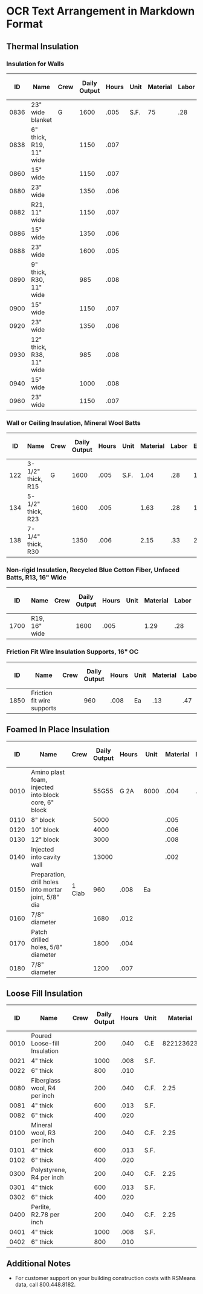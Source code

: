 # OCR Text Arrangement in Markdown Format

## Thermal Insulation

### Insulation for Walls

| ID   | Name                     | Crew | Daily Output | Hours | Unit | Material | Labor | Equipment | Total | Total Incl O&P |
|-------|--------------------------|-------|--------------|--------|-------|----------|--------|-----------|--------|----------------|
| 0836 | 23" wide blanket         | G     | 1600         | .005   | S.F.  | 75       | .28    | 1.03      |        |                |
| 0838 | 6" thick, R19, 11" wide |       | 1150         | .007   |       |          |        |           |        |                |
| 0860 | 15" wide                 |       | 1150         | .007   |       |          |        |           |        |                |
| 0880 | 23" wide                 |       | 1350         | .006   |       |          |        |           |        |                |
| 0882 | R21, 11" wide           |       | 1150         | .007   |       |          |        |           |        |                |
| 0886 | 15" wide                 |       | 1350         | .006   |       |          |        |           |        |                |
| 0888 | 23" wide                 |       | 1600         | .005   |       |          |        |           |        |                |
| 0890 | 9" thick, R30, 11" wide |       | 985          | .008   |       |          |        |           |        |                |
| 0900 | 15" wide                 |       | 1150         | .007   |       |          |        |           |        |                |
| 0920 | 23" wide                 |       | 1350         | .006   |       |          |        |           |        |                |
| 0930 | 12" thick, R38, 11" wide|       | 985          | .008   |       |          |        |           |        |                |
| 0940 | 15" wide                 |       | 1000         | .008   |       |          |        |           |        |                |
| 0960 | 23" wide                 |       | 1150         | .007   |       |          |        |           |        |                |

### Wall or Ceiling Insulation, Mineral Wool Batts

| ID   | Name                                | Crew | Daily Output | Hours | Unit | Material | Labor | Equipment | Total | Total Incl O&P |
|-------|-------------------------------------|-------|--------------|--------|-------|----------|--------|-----------|--------|----------------|
| 122  | 3-1/2" thick, R15                  | G     | 1600         | .005   | S.F.  | 1.04     | .28    | 1.32      |        |                |
| 134  | 5-1/2" thick, R23                  |       | 1600         | .005   |       | 1.63     | .28    | 1.91      |        |                |
| 138  | 7-1/4" thick, R30                  |       | 1350         | .006   |       | 2.15     | .33    | 2.48      |        |                |

### Non-rigid Insulation, Recycled Blue Cotton Fiber, Unfaced Batts, R13, 16" Wide

| ID   | Name                                | Crew | Daily Output | Hours | Unit | Material | Labor | Equipment | Total | Total Incl O&P |
|-------|-------------------------------------|-------|--------------|--------|-------|----------|--------|-----------|--------|----------------|
| 1700 | R19, 16" wide                     |       | 1600         | .005   |       | 1.29     | .28    | 1.57      |        |                |

### Friction Fit Wire Insulation Supports, 16" OC

| ID   | Name                                | Crew | Daily Output | Hours | Unit | Material | Labor | Equipment | Total | Total Incl O&P |
|-------|-------------------------------------|-------|--------------|--------|-------|----------|--------|-----------|--------|----------------|
| 1850 | Friction fit wire supports          |       | 960          | .008   | Ea    | .13      | .47    | .60       |        |                |

## Foamed In Place Insulation

| ID   | Name                                              | Crew | Daily Output | Hours | Unit | Material | Labor | Equipment | Total | Total Incl O&P |
|-------|---------------------------------------------------|-------|--------------|--------|-------|----------|--------|-----------|--------|----------------|
| 0010 | Amino plast foam, injected into block core, 6" block |       | 55G55        | G 2A  | 6000  | .004     | .22    | .18       | .11    | .51            |
| 0110 | 8" block                                          |       | 5000         |       |       | .005     |        |           |        |                |
| 0120 | 10" block                                         |       | 4000         |       |       | .006     |        |           |        |                |
| 0130 | 12" block                                         |       | 3000         |       |       | .008     |        |           |        |                |
| 0140 | Injected into cavity wall                         |       | 13000        |       |       | .002     |        |           |        |                |
| 0150 | Preparation, drill holes into mortar joint, 5/8" dia | 1 Clab | 960          | .008   | Ea    |          |        |           |        |                |
| 0160 | 7/8" diameter                                    |       | 1680         | .012   |       |          |        |           |        |                |
| 0170 | Patch drilled holes, 5/8" diameter               |       | 1800         | .004   |       |          |        |           |        |                |
| 0180 | 7/8" diameter                                    |       | 1200         | .007   |       |          |        |           |        |                |

## Loose Fill Insulation

| ID   | Name                                              | Crew | Daily Output | Hours | Unit | Material | Labor | Equipment | Total | Total Incl O&P |
|-------|---------------------------------------------------|-------|--------------|--------|-------|----------|--------|-----------|--------|----------------|
| 0010 | Poured Loose-fill Insulation                     |       | 200          | .040   | C.E   | 822123623| 2.25   |           |        |                |
| 0021 | 4" thick                                         |       | 1000         | .008   | S.F.  |          |        |           |        |                |
| 0022 | 6" thick                                         |       | 800          | .010   |       |          |        |           |        |                |
| 0080 | Fiberglass wool, R4 per inch                     |       | 200          | .040   | C.F.  | 2.25     | .71    | 2.96      |        |                |
| 0081 | 4" thick                                         |       | 600          | .013   | S.F.  |          |        |           |        |                |
| 0082 | 6" thick                                         |       | 400          | .020   |       |          |        |           |        |                |
| 0100 | Mineral wool, R3 per inch                        |       | 200          | .040   | C.F.  | 2.25     | .67    | 2.92      |        |                |
| 0101 | 4" thick                                         |       | 600          | .013   | S.F.  |          |        |           |        |                |
| 0102 | 6" thick                                         |       | 400          | .020   |       |          |        |           |        |                |
| 0300 | Polystyrene, R4 per inch                          |       | 200          | .040   | C.F.  | 2.25     | 1.78   | 4.03      |        |                |
| 0301 | 4" thick                                         |       | 600          | .013   | S.F.  |          |        |           |        |                |
| 0302 | 6" thick                                         |       | 400          | .020   |       |          |        |           |        |                |
| 0400 | Perlite, R2.78 per inch                          |       | 200          | .040   | C.F.  | 2.25     | 3.15   | 5.40      |        |                |
| 0401 | 4" thick                                         |       | 1000         | .008   | S.F.  |          |        |           |        |                |
| 0402 | 6" thick                                         |       | 800          | .010   |       |          |        |           |        |                |

## Additional Notes
- For customer support on your building construction costs with RSMeans data, call 800.448.8182.